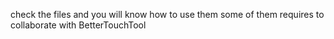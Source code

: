 check the files and you will know how to use them
some of them requires to collaborate with BetterTouchTool
